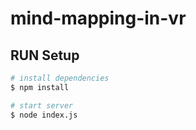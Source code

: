 # mind-mapping-in-vr

## RUN Setup

```bash
# install dependencies
$ npm install

# start server
$ node index.js

```

